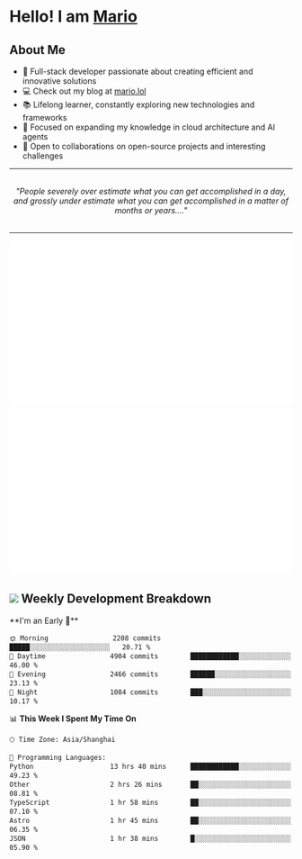 <h1>Hello! I am <a href="https://github.com/mario1in">Mario</a></h1>

## About Me

- 🔭 Full-stack developer passionate about creating efficient and innovative solutions
- 💻 Check out my blog at [mario.lol](https://mario.lol)
- 📚 Lifelong learner, constantly exploring new technologies and frameworks
- 🌱 Focused on expanding my knowledge in cloud architecture and AI agents
- 🤝 Open to collaborations on open-source projects and interesting challenges

<hr/>
<br/>
<div align="center">
<i>"People severely over estimate what you can get accomplished in a day, and grossly under estimate what you can get accomplished in a matter of months or years...." </i>
</div>
<br/>
<hr/>

![overview](https://raw.githubusercontent.com/mario1in/mario1in/stats-output/generated/overview.svg)
![languages](https://raw.githubusercontent.com/mario1in/mario1in/stats-output/generated/languages.svg)

<h2 align="left">
  <a href="#"><img src="https://emojis.slackmojis.com/emojis/images/1643514062/184/nyancat_big.gif?1643514062" height="30"></a> Weekly Development Breakdown
</h2>
<!--START_SECTION:waka-->
**I'm an Early 🐤** 

```text
🌞 Morning                2208 commits        █████░░░░░░░░░░░░░░░░░░░░   20.71 % 
🌆 Daytime                4904 commits        ████████████░░░░░░░░░░░░░   46.00 % 
🌃 Evening                2466 commits        ██████░░░░░░░░░░░░░░░░░░░   23.13 % 
🌙 Night                  1084 commits        ███░░░░░░░░░░░░░░░░░░░░░░   10.17 % 
```


📊 **This Week I Spent My Time On** 

```text
🕑︎ Time Zone: Asia/Shanghai

💬 Programming Languages: 
Python                   13 hrs 40 mins      ████████████░░░░░░░░░░░░░   49.23 % 
Other                    2 hrs 26 mins       ██░░░░░░░░░░░░░░░░░░░░░░░   08.81 % 
TypeScript               1 hr 58 mins        ██░░░░░░░░░░░░░░░░░░░░░░░   07.10 % 
Astro                    1 hr 45 mins        ██░░░░░░░░░░░░░░░░░░░░░░░   06.35 % 
JSON                     1 hr 38 mins        █░░░░░░░░░░░░░░░░░░░░░░░░   05.90 % 
```


<!--END_SECTION:waka-->

